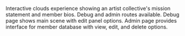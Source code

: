 Interactive clouds experience showing an artist collective's mission statement and member bios. Debug and admin routes available. Debug page shows main scene with edit panel options. Admin page provides interface for member database with view, edit, and delete options.
